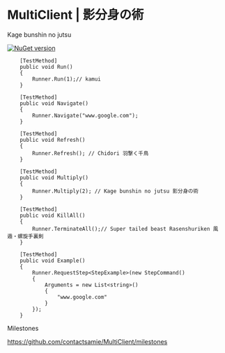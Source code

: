# MultiClient | 影分身の術 
Kage bunshin no jutsu

[![NuGet version](https://img.shields.io/nuget/v/MultiClient.svg?style=flat-square)](https://www.nuget.org/packages/MultiClient)


        [TestMethod]
        public void Run()
        {
            Runner.Run(1);// kamui
        }

        [TestMethod]
        public void Navigate()
        {
            Runner.Navigate("www.google.com");
        }

        [TestMethod]
        public void Refresh()
        {
            Runner.Refresh(); // Chidori 羽撃く千鳥
        }

        [TestMethod]
        public void Multiply()
        {
            Runner.Multiply(2); // Kage bunshin no jutsu 影分身の術 
        }

        [TestMethod]
        public void KillAll()
        {
            Runner.TerminateAll();// Super tailed beast Rasenshuriken 風遁・螺旋手裏剣 
        }

        [TestMethod]
        public void Example()
        {
            Runner.RequestStep<StepExample>(new StepCommand()
            {
                Arguments = new List<string>()
                {
                    "www.google.com"
                }
            });
        }


Milestones

https://github.com/contactsamie/MultiClient/milestones
